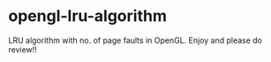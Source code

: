 # opengl-lru-algorithm
LRU algorithm with no. of page faults in OpenGL.
Enjoy and please do review!!
